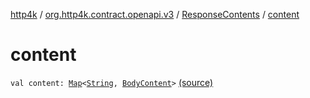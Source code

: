 [http4k](../../index.md) / [org.http4k.contract.openapi.v3](../index.md) / [ResponseContents](index.md) / [content](./content.md)

# content

`val content: `[`Map`](https://kotlinlang.org/api/latest/jvm/stdlib/kotlin.collections/-map/index.html)`<`[`String`](https://kotlinlang.org/api/latest/jvm/stdlib/kotlin/-string/index.html)`, `[`BodyContent`](../-body-content/index.md)`>` [(source)](https://github.com/http4k/http4k/blob/master/http4k-contract/src/main/kotlin/org/http4k/contract/openapi/v3/model.kt#L104)